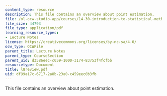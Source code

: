 ```yaml
---
content_type: resource
description: This file contains an overview about point estimation.
file: /ol-ocw-studio-app/courses/14-30-introduction-to-statistical-method-in-economics-spring-2006/df99a17c67172a8b23a0c459eec0b3fb_l8review.pdf
file_size: 44793
file_type: application/pdf
learning_resource_types:
- Lecture Notes
license: https://creativecommons.org/licenses/by-nc-sa/4.0/
ocw_type: OCWFile
parent_title: Lecture Notes
parent_type: CourseSection
parent_uid: d3586eec-c059-1000-3174-83753f4fcfbb
resourcetype: Document
title: l8review.pdf
uid: df99a17c-6717-2a8b-23a0-c459eec0b3fb
---
```

This file contains an overview about point estimation.